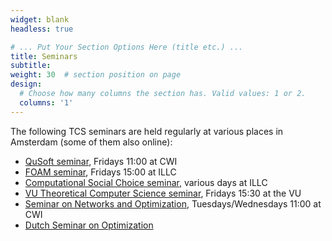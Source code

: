 ```yaml
---
widget: blank
headless: true

# ... Put Your Section Options Here (title etc.) ...
title: Seminars
subtitle:
weight: 30  # section position on page
design:
  # Choose how many columns the section has. Valid values: 1 or 2.
  columns: '1'
---
```


The following TCS seminars are held regularly at various places in Amsterdam (some of them also online):
- [QuSoft seminar](https://qusoft.org/news-insights/), Fridays 11:00 at CWI
- [FOAM seminar](https://events.illc.uva.nl/FOAM/), Fridays 15:00 at ILLC
- [Computational Social Choice seminar](https://staff.fnwi.uva.nl/u.endriss/seminar/), various days at ILLC
- [VU Theoretical Computer Science seminar](https://www.cs.vu.nl/~tcs/seminar/), Fridays 15:30 at the VU
- [Seminar on Networks and Optimization](https://www.cwi.nl/research/groups/networks-and-optimization/aco-seminar), Tuesdays/Wednesdays 11:00 at CWI
- [Dutch Seminar on Optimization](https://portals.project.cwi.nl/dutch-optimization-seminar/dutch-optimization-seminar)
